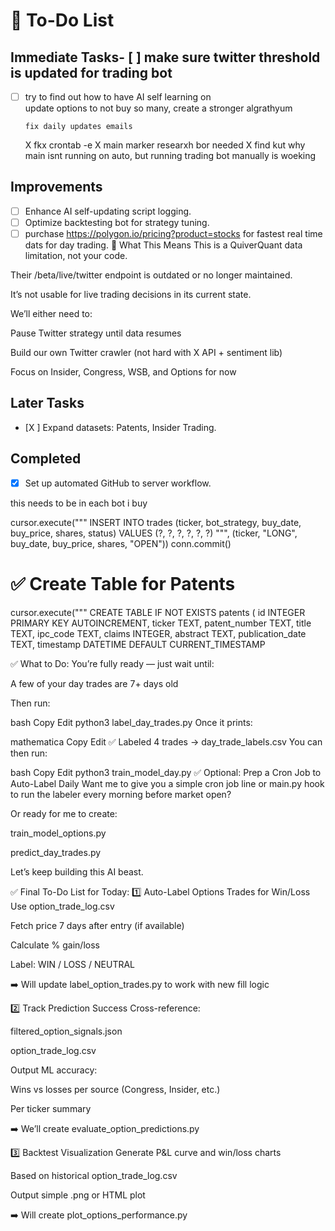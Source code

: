 # 🚀 To-Do List

## Immediate Tasks- [ ] make sure twitter threshold is updated for trading bot
- [ ] try to find out how to have AI self learning on  
      update options to not buy so many, create a stronger algrathyum

      fix daily updates emails
  X    fkx crontab -e
X main marker researxh bor needed 
X find kut why main isnt running on auto, but running trading bot manually is woeking  

## Improvements
- [ ] Enhance AI self-updating script logging.
- [ ] Optimize backtesting bot for strategy tuning.
- [ ] purchase https://polygon.io/pricing?product=stocks for fastest real time dats for day trading. 
🧠 What This Means
This is a QuiverQuant data limitation, not your code.

Their /beta/live/twitter endpoint is outdated or no longer maintained.

It’s not usable for live trading decisions in its current state.

We’ll either need to:

Pause Twitter strategy until data resumes

Build our own Twitter crawler (not hard with X API + sentiment lib)

Focus on Insider, Congress, WSB, and Options for now





## Later Tasks
- [X ] Expand datasets: Patents, Insider Trading.

## Completed
- [x] Set up automated GitHub to server workflow.


this needs to be in each bot i buy

cursor.execute("""
INSERT INTO trades (ticker, bot_strategy, buy_date, buy_price, shares, status)
VALUES (?, ?, ?, ?, ?, ?)
""", (ticker, "LONG", buy_date, buy_price, shares, "OPEN"))
conn.commit()


# ✅ Create Table for Patents
cursor.execute("""
CREATE TABLE IF NOT EXISTS patents (
    id INTEGER PRIMARY KEY AUTOINCREMENT,
    ticker TEXT,
    patent_number TEXT,
    title TEXT,
    ipc_code TEXT,
    claims INTEGER,
    abstract TEXT,
    publication_date TEXT,
    timestamp DATETIME DEFAULT CURRENT_TIMESTAMP

✅ What to Do:
You’re fully ready — just wait until:

A few of your day trades are 7+ days old

Then run:

bash
Copy
Edit
python3 label_day_trades.py
Once it prints:

mathematica
Copy
Edit
✅ Labeled 4 trades → day_trade_labels.csv
You can then run:

bash
Copy
Edit
python3 train_model_day.py
✅ Optional: Prep a Cron Job to Auto-Label Daily
Want me to give you a simple cron job line or main.py hook to run the labeler every morning before market open?

Or ready for me to create:

train_model_options.py

predict_day_trades.py

Let’s keep building this AI beast.


✅ Final To-Do List for Today:
1️⃣ Auto-Label Options Trades for Win/Loss
Use option_trade_log.csv

Fetch price 7 days after entry (if available)

Calculate % gain/loss

Label: WIN / LOSS / NEUTRAL

➡️ Will update label_option_trades.py to work with new fill logic

2️⃣ Track Prediction Success
Cross-reference:

filtered_option_signals.json

option_trade_log.csv

Output ML accuracy:

Wins vs losses per source (Congress, Insider, etc.)

Per ticker summary

➡️ We’ll create evaluate_option_predictions.py

3️⃣ Backtest Visualization
Generate P&L curve and win/loss charts

Based on historical option_trade_log.csv

Output simple .png or HTML plot

➡️ Will create plot_options_performance.py

